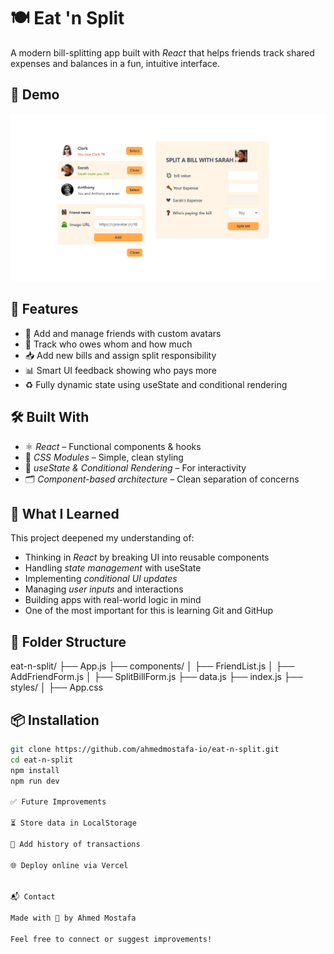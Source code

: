 # 🍽 Eat 'n Split

A modern bill-splitting app built with _React_ that helps friends track shared expenses and balances in a fun, intuitive interface.

## 📸 Demo

![Eat 'n Split Screenshot](./public/main.png)

## 🚀 Features

- 👫 Add and manage friends with custom avatars
- 💸 Track who owes whom and how much
- 📥 Add new bills and assign split responsibility
- 📊 Smart UI feedback showing who pays more
- ♻ Fully dynamic state using useState and conditional rendering

## 🛠 Built With

- ⚛ _React_ – Functional components & hooks
- 🎨 _CSS Modules_ – Simple, clean styling
- 🧠 _useState & Conditional Rendering_ – For interactivity
- 🗂 _Component-based architecture_ – Clean separation of concerns

## 🧠 What I Learned

This project deepened my understanding of:

- Thinking in _React_ by breaking UI into reusable components
- Handling _state management_ with useState
- Implementing _conditional UI updates_
- Managing _user inputs_ and interactions
- Building apps with real-world logic in mind
- One of the most important for this is learning Git and GitHup

## 📁 Folder Structure

eat-n-split/ ├── App.js ├── components/ │ ├── FriendList.js │ ├── AddFriendForm.js │ ├── SplitBillForm.js ├── data.js ├── index.js ├── styles/ │ ├── App.css

## 📦 Installation

```bash
git clone https://github.com/ahmedmostafa-io/eat-n-split.git
cd eat-n-split
npm install
npm run dev

✅ Future Improvements

⏳ Store data in LocalStorage

🧾 Add history of transactions

🌐 Deploy online via Vercel


📬 Contact

Made with 💙 by Ahmed Mostafa

Feel free to connect or suggest improvements!
```
